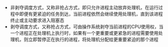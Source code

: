 - 非剥夺调度方式，又称非抢占方式，即只允许进程主动放弃处理机，在运行过程中即便有更紧迫的任务到达，当前进程依然会继续使用处理机，直到该进程终止或主动要求进入阻塞态
- 剥夺调度方式，又称抢占方式，可由操作系统剥夺当前进程的CPU使用权，当一个进程正在处理机上执行时，如果有一个更重要或更紧急的进程需要使用处理机，则立即暂停正在执行的进程，将处理机分配给更重要紧迫的那个进程